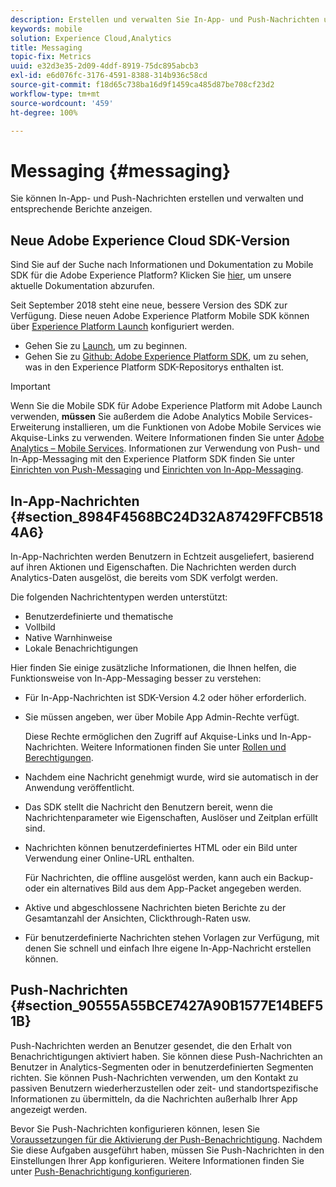 ```yaml
---
description: Erstellen und verwalten Sie In-App- und Push-Nachrichten und erstellen Sie Berichte zu diesen Nachrichten.
keywords: mobile
solution: Experience Cloud,Analytics
title: Messaging
topic-fix: Metrics
uuid: e32d3e35-2d09-4ddf-8919-75dc895abcb3
exl-id: e6d076fc-3176-4591-8388-314b936c58cd
source-git-commit: f18d65c738ba16d9f1459ca485d87be708cf23d2
workflow-type: tm+mt
source-wordcount: '459'
ht-degree: 100%

---
```


# Messaging {#messaging}

Sie können In-App- und Push-Nachrichten erstellen und verwalten und entsprechende Berichte anzeigen.

## Neue Adobe Experience Cloud SDK-Version

Sind Sie auf der Suche nach Informationen und Dokumentation zu Mobile SDK für die Adobe Experience Platform? Klicken Sie [hier](https://aep-sdks.gitbook.io/docs/), um unsere aktuelle Dokumentation abzurufen.

Seit September 2018 steht eine neue, bessere Version des SDK zur Verfügung. Diese neuen Adobe Experience Platform Mobile SDK können über [Experience Platform Launch](https://www.adobe.com/de/experience-platform/launch.html) konfiguriert werden.

* Gehen Sie zu [Launch](https://launch.adobe.com/), um zu beginnen.
* Gehen Sie zu [Github: Adobe Experience Platform SDK](https://github.com/Adobe-Marketing-Cloud/acp-sdks), um zu sehen, was in den Experience Platform SDK-Repositorys enthalten ist.

>[!IMPORTANT]
>
> Wenn Sie die Mobile SDK für Adobe Experience Platform mit Adobe Launch verwenden, **müssen** Sie außerdem die Adobe Analytics Mobile Services-Erweiterung installieren, um die Funktionen von Adobe Mobile Services wie Akquise-Links zu verwenden. Weitere Informationen finden Sie unter [Adobe Analytics – Mobile Services](https://aep-sdks.gitbook.io/docs/using-mobile-extensions/adobe-analytics-mobile-services). Informationen zur Verwendung von Push- und In-App-Messaging mit den Experience Platform SDK finden Sie unter [Einrichten von Push-Messaging](https://aep-sdks.gitbook.io/docs/using-mobile-extensions/adobe-analytics-mobile-services#set-up-push-messaging) und [Einrichten von In-App-Messaging](https://aep-sdks.gitbook.io/docs/using-mobile-extensions/adobe-analytics-mobile-services#set-up-in-app-messaging).

## In-App-Nachrichten {#section_8984F4568BC24D32A87429FFCB5184A6}

In-App-Nachrichten werden Benutzern in Echtzeit ausgeliefert, basierend auf ihren Aktionen und Eigenschaften. Die Nachrichten werden durch Analytics-Daten ausgelöst, die bereits vom SDK verfolgt werden.

Die folgenden Nachrichtentypen werden unterstützt:

* Benutzerdefinierte und thematische
* Vollbild
* Native Warnhinweise
* Lokale Benachrichtigungen

Hier finden Sie einige zusätzliche Informationen, die Ihnen helfen, die Funktionsweise von In-App-Messaging besser zu verstehen:

* Für In-App-Nachrichten ist SDK-Version 4.2 oder höher erforderlich.
* Sie müssen angeben, wer über Mobile App Admin-Rechte verfügt.

   Diese Rechte ermöglichen den Zugriff auf Akquise-Links und In-App-Nachrichten. Weitere Informationen finden Sie unter [Rollen und Berechtigungen](/help/using/gs/c-mob-roles-and-permissions.md).
* Nachdem eine Nachricht genehmigt wurde, wird sie automatisch in der Anwendung veröffentlicht.
* Das SDK stellt die Nachricht den Benutzern bereit, wenn die Nachrichtenparameter wie Eigenschaften, Auslöser und Zeitplan erfüllt sind.
* Nachrichten können benutzerdefiniertes HTML oder ein Bild unter Verwendung einer Online-URL enthalten.

   Für Nachrichten, die offline ausgelöst werden, kann auch ein Backup- oder ein alternatives Bild aus dem App-Packet angegeben werden.
* Aktive und abgeschlossene Nachrichten bieten Berichte zu der Gesamtanzahl der Ansichten, Clickthrough-Raten usw.
* Für benutzerdefinierte Nachrichten stehen Vorlagen zur Verfügung, mit denen Sie schnell und einfach Ihre eigene In-App-Nachricht erstellen können.

## Push-Nachrichten {#section_90555A55BCE7427A90B1577E14BEF51B}

Push-Nachrichten werden an Benutzer gesendet, die den Erhalt von Benachrichtigungen aktiviert haben. Sie können diese Push-Nachrichten an Benutzer in Analytics-Segmenten oder in benutzerdefinierten Segmenten richten. Sie können Push-Nachrichten verwenden, um den Kontakt zu passiven Benutzern wiederherzustellen oder zeit- und standortspezifische Informationen zu übermitteln, da die Nachrichten außerhalb Ihrer App angezeigt werden.

Bevor Sie Push-Nachrichten konfigurieren können, lesen Sie [Voraussetzungen für die Aktivierung der Push-Benachrichtigung](/help/using/c-manage-app-settings/c-mob-confg-app/configure-push-messaging/prerequisites-push-messaging.md). Nachdem Sie diese Aufgaben ausgeführt haben, müssen Sie Push-Nachrichten in den Einstellungen Ihrer App konfigurieren. Weitere Informationen finden Sie unter [Push-Benachrichtigung konfigurieren](/help/using/c-manage-app-settings/c-mob-confg-app/configure-push-messaging/configure-push-messaging.md).
